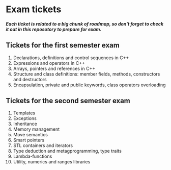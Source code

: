# Exam tickets
##### Each ticket is related to a big chunk of roadmap, so don't forget to check it out in this reposotory to prepare for exam.

## Tickets for the first semester exam
1. Declarations, definitions and control sequences in C++
2. Expressions and operators in C++
3. Arrays, pointers and references in C++
4. Structure and class definitions: member fields, methods, constructors and destructors
5. Encapsulation, private and public keywords, class operators overloading

## Tickets for the second semester exam
1. Templates
2. Exceptions
3. Inheritance
4. Memory management
5. Move semantics
6. Smart pointers
7. STL containers and iterators
8. Type deduction and metagprogramming, type traits
9. Lambda-functions
10. Utility, numerics and ranges libraries
